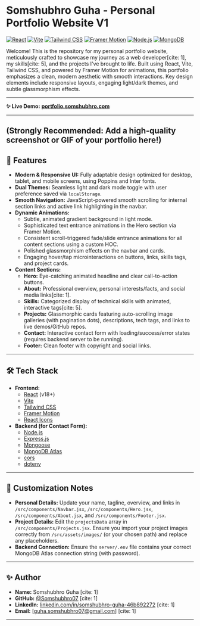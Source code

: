 # Somshubhro Guha - Personal Portfolio Website V1

[![React](https://img.shields.io/badge/React-^18-blue?logo=react&logoColor=white)](https://reactjs.org/) [![Vite](https://img.shields.io/badge/Vite-%5E5.x-blueviolet?logo=vite&logoColor=white)](https://vitejs.dev/) [![Tailwind CSS](https://img.shields.io/badge/Tailwind_CSS-^3-cyan?logo=tailwind-css&logoColor=white)](https://tailwindcss.com/) [![Framer Motion](https://img.shields.io/badge/Framer_Motion-^10-purple?logo=framer&logoColor=white)](https://www.framer.com/motion/) [![Node.js](https://img.shields.io/badge/Node.js-Backend-green?logo=nodedotjs&logoColor=white)](https://nodejs.org/) [![MongoDB](https://img.shields.io/badge/MongoDB-Database-darkgreen?logo=mongodb&logoColor=white)](https://www.mongodb.com/)

Welcome! This is the repository for my personal portfolio website, meticulously crafted to showcase my journey as a web developer[cite: 1], my skills[cite: 5], and the projects I've brought to life. Built using React, Vite, Tailwind CSS, and powered by Framer Motion for animations, this portfolio emphasizes a clean, modern aesthetic with smooth interactions. Key design elements include responsive layouts, engaging light/dark themes, and subtle glassmorphism effects.

---

**✨ Live Demo:** [**portfolio.somshubhro.com**](https://somg-portfolio.onrender.com) 

---

**(Strongly Recommended: Add a high-quality screenshot or GIF of your portfolio here!)**
---

## 🚀 Features

* **Modern & Responsive UI:** Fully adaptable design optimized for desktop, tablet, and mobile screens, using Poppins and Inter fonts.
* **Dual Themes:** Seamless light and dark mode toggle with user preference saved via `localStorage`.
* **Smooth Navigation:** JavaScript-powered smooth scrolling for internal section links and active link highlighting in the navbar.
* **Dynamic Animations:**
    * Subtle, animated gradient background in light mode.
    * Sophisticated text entrance animations in the Hero section via Framer Motion.
    * Consistent scroll-triggered fade/slide entrance animations for all content sections using a custom HOC.
    * Polished glassmorphism effects on the navbar and cards.
    * Engaging hover/tap microinteractions on buttons, links, skills tags, and project cards.
* **Content Sections:**
    * **Hero:** Eye-catching animated headline and clear call-to-action buttons.
    * **About:** Professional overview, personal interests/facts, and social media links[cite: 1].
    * **Skills:** Categorized display of technical skills with animated, interactive tags[cite: 5].
    * **Projects:** Glassmorphic cards featuring auto-scrolling image galleries (with pagination dots), descriptions, tech tags, and links to live demos/GitHub repos.
    * **Contact:** Interactive contact form with loading/success/error states (requires backend server to be running).
    * **Footer:** Clean footer with copyright and social links.

---

## 🛠️ Tech Stack

* **Frontend:**
    * [React](https://reactjs.org/) (v18+)
    * [Vite](https://vitejs.dev/)
    * [Tailwind CSS](https://tailwindcss.com/)
    * [Framer Motion](https://www.framer.com/motion/)
    * [React Icons](https://react-icons.github.io/react-icons/)
* **Backend (for Contact Form):**
    * [Node.js](https://nodejs.org/)
    * [Express.js](https://expressjs.com/)
    * [Mongoose](https://mongoosejs.com/)
    * [MongoDB Atlas](https://www.mongodb.com/cloud/atlas)
    * [cors](https://www.npmjs.com/package/cors)
    * [dotenv](https://www.npmjs.com/package/dotenv)

---

## 🎨 Customization Notes

* **Personal Details:** Update your name, tagline, overview, and links in `/src/components/Navbar.jsx`, `/src/components/Hero.jsx`, `/src/components/About.jsx`, and `/src/components/Footer.jsx`.
* **Project Details:** Edit the `projectsData` array in `/src/components/Projects.jsx`. Ensure you import your project images correctly from `/src/assets/images/` (or your chosen path) and replace any placeholders.
* **Backend Connection:** Ensure the `server/.env` file contains your correct MongoDB Atlas connection string (with password).

---

## ✨ Author

* **Name:** Somshubhro Guha [cite: 1]
* **GitHub:** [@Somshubhro07](https://github.com/Somshubhro07/) [cite: 1]
* **LinkedIn:** [linkedin.com/in/somshubhro-guha-46b892272](https://www.linkedin.com/in/somshubhro-guha-46b892272/) [cite: 1]
* **Email:** [guha.somshubhro07@gmail.com] [cite: 1]


---